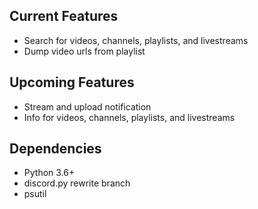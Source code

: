 ## Current Features

* Search for videos, channels, playlists, and livestreams
* Dump video urls from playlist

## Upcoming Features

* Stream and upload notification
* Info for videos, channels, playlists, and livestreams

## Dependencies

* Python 3.6+
* discord.py rewrite branch
* psutil
